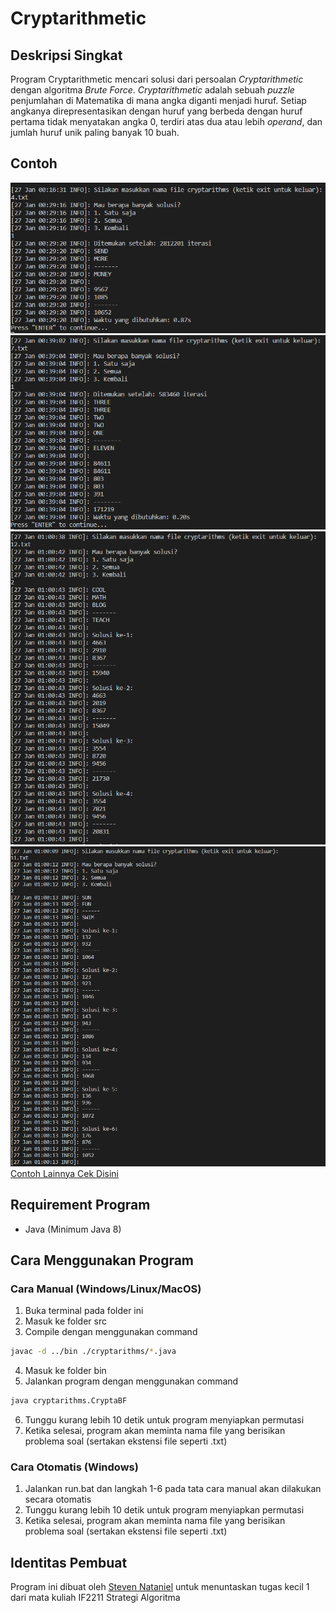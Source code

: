 # Cryptarithmetic

## Deskripsi Singkat
Program Cryptarithmetic mencari solusi dari persoalan *Cryptarithmetic* dengan algoritma *Brute Force*. *Cryptarithmetic* adalah sebuah *puzzle* penjumlahan di Matematika di mana angka diganti menjadi huruf. Setiap angkanya direpresentasikan dengan huruf yang berbeda dengan huruf pertama tidak menyatakan angka 0, terdiri atas dua atau lebih *operand*, dan jumlah huruf unik paling banyak 10 buah.

## Contoh
![Contoh1](./img/SendMoreMoney.png)
![Contoh2](./img/ThreeThreeTwoTwoOneEleven.png)
![Contoh3](./img/CoolMathBlogTeach.png)
![Contoh4](./img/SunFunSwim.png)
[Contoh Lainnya Cek Disini](./img)

## Requirement Program
- Java (Minimum Java 8)

## Cara Menggunakan Program
### Cara Manual (Windows/Linux/MacOS)
1. Buka terminal pada folder ini
2. Masuk ke folder src
3. Compile dengan menggunakan command
```sh
javac -d ../bin ./cryptarithms/*.java
```
4. Masuk ke folder bin
5. Jalankan program dengan menggunakan command
```sh
java cryptarithms.CryptaBF
```
6. Tunggu kurang lebih 10 detik untuk program menyiapkan permutasi
7. Ketika selesai, program akan meminta nama file yang berisikan problema soal (sertakan ekstensi file seperti .txt)
### Cara Otomatis (Windows)
1. Jalankan run.bat dan langkah 1-6 pada tata cara manual akan dilakukan secara otomatis
2. Tunggu kurang lebih 10 detik untuk program menyiapkan permutasi
3. Ketika selesai, program akan meminta nama file yang berisikan problema soal (sertakan ekstensi file seperti .txt)

## Identitas Pembuat
Program ini dibuat oleh [Steven Nataniel](https://github.com/ravielze) untuk menuntaskan tugas kecil 1 dari mata kuliah IF2211 Strategi Algoritma
